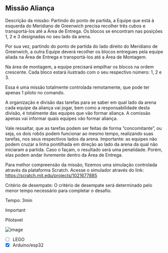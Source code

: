 ## Missão Aliança

Descrição da missão: Partindo do ponto de partida, a Equipe que está à esquerda do Meridiano de Greenwich precisa recolher três cubos e transportá-los até a Área de Entrega. Os blocos se encontram nas posições 1, 2 e 3 designadas no seu lado da arena.

Por sua vez, partindo do ponto de partida do lado direito do Meridiano de Greenwich, a outra Equipe deverá recolher os blocos entregues pela equipe aliada na Área de Entrega e transportá-los até a Área de Montagem. 

Na área de montagem, a equipe precisará empilhar os blocos na ordem crescente. Cada bloco estará ilustrado com o seu respectivo número: 1, 2 e 3.

Essa é uma missão totalmente controlada remotamente, que pode ter apenas 1 piloto no comando.

A organização e divisão das tarefas para se saber em qual lado da arena cada equipe da aliança vai jogar, bem como a responsabilidade desta divisão, é totalmente das equipes que vão formar aliança. A comissão apenas vai informar quais equipes vão formar aliança.

Vale ressaltar, que as tarefas podem ser feitas de forma “concomitante”, ou seja, os dois robôs podem funcionar ao mesmo tempo, realizando suas tarefas, nos seus respectivos lados da arena. Importante: as equipes não podem cruzar a linha pontilhada em direção ao lado da arena da qual não iniciaram a partida. Caso o façam, o resultado será uma penalidade. Porém, elas podem andar livremente dentro da Área de Entrega.

Para melhor compreensão da missão, fizemos uma simulação controlada através da plataforma Scratch. Acesse o simulador através do link: https://scratch.mit.edu/projects/1021677885

Critério de desempate: O critério de desempate será determinado pelo menor tempo necessário para completar o desafio.

Tempo: 3min

> [!IMPORTANT]
> Pilotavel

![image](https://github.com/user-attachments/assets/c7d19321-125d-401f-a5e5-0825385d8486)

- [ ] LEGO
- [x] Arduino/esp32
